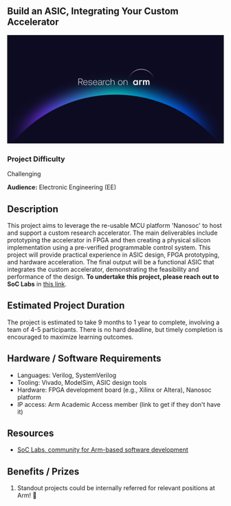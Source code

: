 ## Build an ASIC, Integrating Your Custom Accelerator

![research_on_arm](../images/Research_on_arm_banner.png)

### Project Difficulty
Challenging

**Audience:** Electronic Engineering (EE)

## Description
This project aims to leverage the re-usable MCU platform 'Nanosoc' to host and support a custom research accelerator. The main deliverables include prototyping the accelerator in FPGA and then creating a physical silicon implementation using a pre-verified programmable control system. This project will provide practical experience in ASIC design, FPGA prototyping, and hardware acceleration. The final output will be a functional ASIC that integrates the custom accelerator, demonstrating the feasibility and performance of the design. **To undertake this project, please reach out to SoC Labs** in [this link](https://soclabs.org/).

## Estimated Project Duration
The project is estimated to take 9 months to 1 year to complete, involving a team of 4-5 participants. There is no hard deadline, but timely completion is encouraged to maximize learning outcomes.

## Hardware / Software Requirements
- Languages: Verilog, SystemVerilog
- Tooling: Vivado, ModelSim, ASIC design tools
- Hardware: FPGA development board (e.g., Xilinx or Altera), Nanosoc platform
- IP access: Arm Academic Access member (link to get if they don't have it)

## Resources

- [SoC Labs, community for Arm-based software development](https://soclabs.org/)

## Benefits / Prizes

1. Standout projects could be internally referred for relevant positions at Arm! :page_with_curl:

